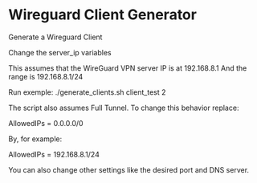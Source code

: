 # Wireguard Client Generator
Generate a Wireguard Client

Change the server_ip variables

This assumes that the WireGuard VPN server IP is at 192.168.8.1
And the range is 192.168.8.1/24

Run exemple: 
./generate_clients.sh client_test 2

The script also assumes Full Tunnel. 
To change this behavior replace:

AllowedIPs = 0.0.0.0/0

By, for example:

AllowedIPs = 192.168.8.1/24

You can also change other settings like the desired port and DNS server.
